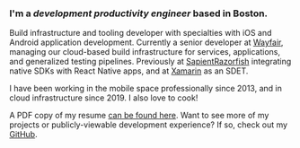 ### I'm a _development productivity engineer_ based in Boston.

Build infrastructure and tooling developer with specialties with iOS and Android application development. Currently a senior developer at [Wayfair](https://www.wayfair.com/), managing our cloud-based build infrastructure for services, applications, and generalized testing pipelines. Previously at [SapientRazorfish](https://www.sapientrazorfish.com/) integrating native SDKs with React Native apps, and at [Xamarin](https://www.xamarin.com/) as an SDET. 

I have been working in the mobile space professionally since 2013, and in cloud infrastructure since 2019. I also love to cook!

A PDF copy of my resume [can be found here](/files/resume.pdf). Want to see more of my projects or publicly-viewable development experience? If so, check out my [GitHub](https://github.com/aaronsky).
